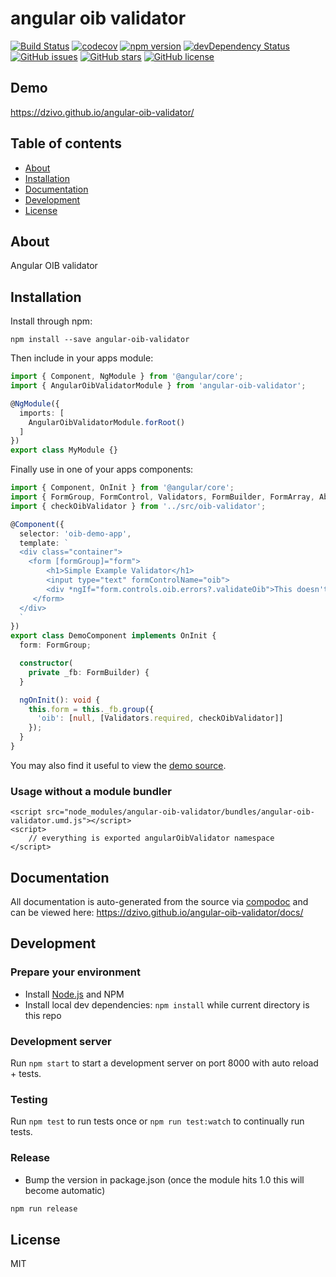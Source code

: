 # angular oib validator
[![Build Status](https://travis-ci.org/dzivo/angular-oib-validator.svg?branch=master)](https://travis-ci.org/dzivo/angular-oib-validator)
[![codecov](https://codecov.io/gh/dzivo/angular-oib-validator/branch/master/graph/badge.svg)](https://codecov.io/gh/dzivo/angular-oib-validator)
[![npm version](https://badge.fury.io/js/angular-oib-validator.svg)](http://badge.fury.io/js/angular-oib-validator)
[![devDependency Status](https://david-dm.org/dzivo/angular-oib-validator/dev-status.svg)](https://david-dm.org/dzivo/angular-oib-validator?type=dev)
[![GitHub issues](https://img.shields.io/github/issues/dzivo/angular-oib-validator.svg)](https://github.com/dzivo/angular-oib-validator/issues)
[![GitHub stars](https://img.shields.io/github/stars/dzivo/angular-oib-validator.svg)](https://github.com/dzivo/angular-oib-validator/stargazers)
[![GitHub license](https://img.shields.io/badge/license-MIT-blue.svg)](https://raw.githubusercontent.com/dzivo/angular-oib-validator/master/LICENSE)

## Demo
https://dzivo.github.io/angular-oib-validator/

## Table of contents

- [About](#about)
- [Installation](#installation)
- [Documentation](#documentation)
- [Development](#development)
- [License](#license)

## About

Angular OIB validator

## Installation

Install through npm:
```
npm install --save angular-oib-validator
```

Then include in your apps module:

```typescript
import { Component, NgModule } from '@angular/core';
import { AngularOibValidatorModule } from 'angular-oib-validator';

@NgModule({
  imports: [
    AngularOibValidatorModule.forRoot()
  ]
})
export class MyModule {}
```

Finally use in one of your apps components:
```typescript
import { Component, OnInit } from '@angular/core';
import { FormGroup, FormControl, Validators, FormBuilder, FormArray, AbstractControl, ValidationErrors } from '@angular/forms';
import { checkOibValidator } from '../src/oib-validator';

@Component({
  selector: 'oib-demo-app',
  template: `
  <div class="container">
    <form [formGroup]="form">
        <h1>Simple Example Validator</h1>
        <input type="text" formControlName="oib">
        <div *ngIf="form.controls.oib.errors?.validateOib">This doesn't appear to be a valid oib address.</div>
     </form>
  </div>
  `
})
export class DemoComponent implements OnInit {
  form: FormGroup;

  constructor(
    private _fb: FormBuilder) {
  }

  ngOnInit(): void {
    this.form = this._fb.group({
      'oib': [null, [Validators.required, checkOibValidator]]
    });
  }
}
```

You may also find it useful to view the [demo source](https://github.com/dzivo/angular-oib-validator/blob/master/demo/demo.component.ts).

### Usage without a module bundler
```
<script src="node_modules/angular-oib-validator/bundles/angular-oib-validator.umd.js"></script>
<script>
    // everything is exported angularOibValidator namespace
</script>
```

## Documentation
All documentation is auto-generated from the source via [compodoc](https://compodoc.github.io/compodoc/) and can be viewed here:
https://dzivo.github.io/angular-oib-validator/docs/

## Development

### Prepare your environment
* Install [Node.js](http://nodejs.org/) and NPM
* Install local dev dependencies: `npm install` while current directory is this repo

### Development server
Run `npm start` to start a development server on port 8000 with auto reload + tests.

### Testing
Run `npm test` to run tests once or `npm run test:watch` to continually run tests.

### Release
* Bump the version in package.json (once the module hits 1.0 this will become automatic)
```bash
npm run release
```

## License

MIT
